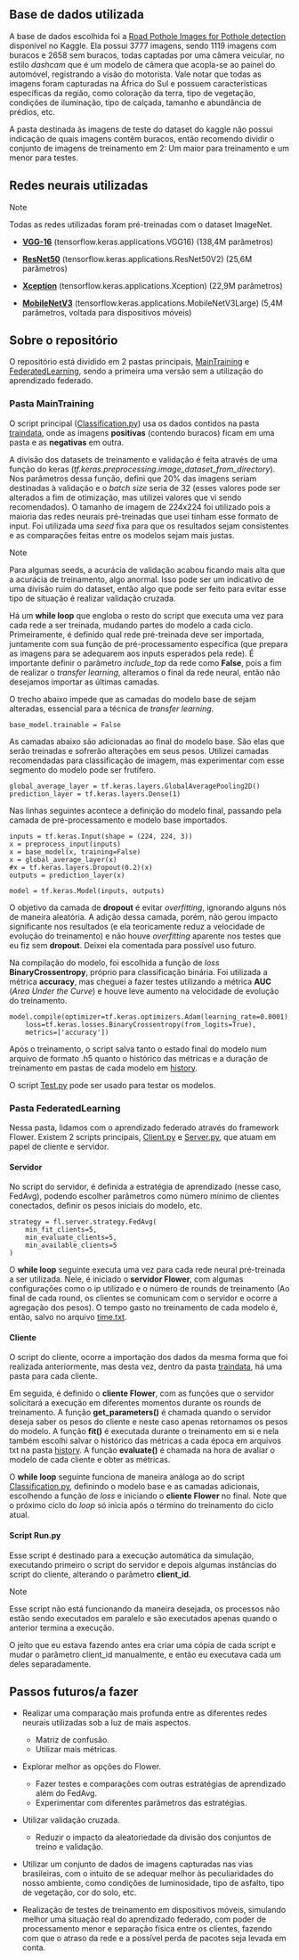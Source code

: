 ## Base de dados utilizada

A base de dados escolhida foi a [Road Pothole Images for Pothole detection](https://www.kaggle.com/datasets/sovitrath/road-pothole-images-for-pothole-detection/) disponível no Kaggle.
Ela possui 3777 imagens, sendo 1119 imagens com buracos e 2658 sem buracos, todas captadas por uma câmera veicular, no estilo *dashcam* que é um modelo de câmera que acopla-se ao painel do automóvel, registrando a visão do motorista. Vale notar que todas as imagens foram capturadas na África do Sul e possuem características específicas da região, como coloração da terra, tipo de vegetação, condições de iluminação, tipo de calçada, tamanho e abundância de prédios, etc.

A pasta destinada às imagens de teste do dataset do kaggle não possui indicação de quais imagens contêm buracos, então recomendo dividir o conjunto de imagens de treinamento em 2: Um maior para treinamento e um menor para testes.

## Redes neurais utilizadas

> [!NOTE]
> Todas as redes utilizadas foram pré-treinadas com o dataset ImageNet.

- [**VGG-16**](https://www.tensorflow.org/api_docs/python/tf/keras/applications/vgg16/VGG16) (tensorflow.keras.applications.VGG16) (138,4M parâmetros)

- [**ResNet50**](https://www.tensorflow.org/api_docs/python/tf/keras/applications/resnet_v2/ResNet50V2) (tensorflow.keras.applications.ResNet50V2) (25,6M parâmetros)

- [**Xception**](https://www.tensorflow.org/api_docs/python/tf/keras/applications/xception/Xception) (tensorflow.keras.applications.Xception) (22,9M parâmetros)

- [**MobileNetV3**](https://www.tensorflow.org/api_docs/python/tf/keras/applications/MobileNetV3Large) (tensorflow.keras.applications.MobileNetV3Large) (5,4M parâmetros, voltada para dispositivos móveis)

## Sobre o repositório
O repositório está dividido em 2 pastas principais, [MainTraining](MainTraining) e [FederatedLearning](FederatedLearning), sendo a primeira uma versão sem a utilização do aprendizado federado.

### Pasta MainTraining
O script principal ([Classification.py](MainTraining/Classification.py)) usa os dados contidos na pasta [traindata](MainTraining/traindata), onde as imagens **positivas** (contendo buracos) ficam em uma pasta e as **negativas** em outra.

A divisão dos datasets de treinamento e validação é feita através
de uma função do keras (*tf.keras.preprocessing.image_dataset_from_directory*). Nos parâmetros dessa função, defini que 20% das imagens seriam destinadas à validação e o *batch size* seria de 32 (esses valores pode ser alterados a fim de otimização, mas utilizei valores que vi sendo recomendados). O tamanho de imagem de 224x224 foi utilizado pois a maioria das redes neurais pré-treinadas que usei tinham esse formato de input. Foi utilizada uma *seed* fixa para que os resultados sejam consistentes e as comparações feitas entre os modelos sejam mais justas.

> [!NOTE]
> Para algumas seeds, a acurácia de validação acabou ficando mais alta que a acurácia de treinamento, algo anormal. Isso pode ser um indicativo de uma divisão ruim do dataset, então algo que pode ser feito para evitar esse tipo de situação é realizar validação cruzada.

Há um **while loop** que engloba o resto do script que executa uma vez para cada rede a ser treinada, mudando partes do modelo a cada ciclo. Primeiramente, é definido qual rede pré-treinada deve ser importada, juntamente com sua função de pré-processamento específica (que prepara as imagens para se adequarem aos inputs esperados pela rede). É importante definir o parâmetro *include_top* da rede como **False**, pois a fim de realizar o *transfer learning*, alteramos o final da rede neural, então não desejamos importar as últimas camadas.

O trecho abaixo impede que as camadas do modelo base de sejam alteradas, essencial para a técnica de *transfer learning*.
```
base_model.trainable = False
```
As camadas abaixo são adicionadas ao final do modelo base. São elas que serão treinadas e sofrerão alterações em seus pesos. Utilizei camadas recomendadas para classificação de imagem, mas experimentar com esse segmento do modelo pode ser frutífero.
```
global_average_layer = tf.keras.layers.GlobalAveragePooling2D()
prediction_layer = tf.keras.layers.Dense(1)
```

Nas linhas seguintes acontece a definição do modelo final, passando pela camada de pré-processamento e modelo base importados.
```
inputs = tf.keras.Input(shape = (224, 224, 3))
x = preprocess_input(inputs)
x = base_model(x, training=False)
x = global_average_layer(x)
#x = tf.keras.layers.Dropout(0.2)(x) 
outputs = prediction_layer(x)

model = tf.keras.Model(inputs, outputs)
```
O objetivo da camada de **dropout** é evitar *overfitting*, ignorando alguns nós de maneira aleatória. A adição dessa camada, porém, não gerou impacto significante nos resultados (e ela teoricamente reduz a velocidade de evolução do treinamento) e não houve *overfitting* aparente nos testes que eu fiz sem **dropout**. Deixei ela comentada para possível uso futuro.

Na compilação do modelo, foi escolhida a função de *loss* **BinaryCrossentropy**, próprio para classificação binária. Foi utilizada a métrica **accuracy**, mas cheguei a fazer testes utilizando a métrica **AUC** (*Area Under the Curve*) e houve leve aumento na velocidade de evolução do treinamento.

```
model.compile(optimizer=tf.keras.optimizers.Adam(learning_rate=0.0001), 
    loss=tf.keras.losses.BinaryCrossentropy(from_logits=True), 
    metrics=['accuracy']) 
```

Após o treinamento, o script salva tanto o estado final do modelo num arquivo de formato .h5 quanto o histórico das métricas e a duração de treinamento em pastas de cada modelo em [history](MainTraining/history).

O script [Test.py](MainTraining/Test.py) pode ser usado para testar os modelos.

### Pasta FederatedLearning

Nessa pasta, lidamos com o aprendizado federado através do framework Flower. Existem 2 scripts principais, [Client.py](FederatedLearning/Client.py) e [Server.py](FederatedLearning/Server.py), que atuam em papel de cliente e servidor.

#### Servidor

No script do servidor, é definida a estratégia de aprendizado (nesse caso, FedAvg), podendo escolher parâmetros como número mínimo de clientes conectados, definir os pesos iniciais do modelo, etc.

```
strategy = fl.server.strategy.FedAvg(
    min_fit_clients=5,
    min_evaluate_clients=5,
    min_available_clients=5
)
```
O **while loop** seguinte executa uma vez para cada rede neural pré-treinada a ser utilizada. Nele, é iniciado o **servidor Flower**, com algumas configurações como o ip utilizado e o número de rounds de treinamento (Ao final de cada round, os clientes se comunicam com o servidor e ocorre a agregação dos pesos). O tempo gasto no treinamento de cada modelo é, então, salvo no arquivo [time.txt](FederatedLearning/history/time.txt).

#### Cliente

O script do cliente, ocorre a importação dos dados da mesma forma que foi realizada anteriormente, mas desta vez, dentro da pasta [traindata](FederatedLearning/traindata), há uma pasta para cada cliente.

Em seguida, é definido o **cliente Flower**, com as funções que o servidor solicitará a execução em diferentes momentos durante os rounds de treinamento. A função **get_parameters()** é chamada quando o servidor deseja saber os pesos do cliente e neste caso apenas retornamos os pesos do modelo. A função **fit()** é executada durante o treinamento em si e nela também escolhi salvar o histórico das métricas a cada época em arquivos txt na pasta [history](FederatedLearning/history). A função **evaluate()** é chamada na hora de avaliar o modelo de cada cliente e obter as métricas.

O **while loop** seguinte funciona de maneira análoga ao do script [Classification.py](MainTraining/Classification.py), definindo o modelo base e as camadas adicionais, escolhendo a função de *loss* e iniciando o **cliente Flower** no final. Note que o próximo ciclo do *loop* só inicia após o término do treinamento do ciclo atual.

#### Script Run.py

Esse script é destinado para a execução automática da simulação, executando primeiro o script do servidor e depois algumas instâncias do script do cliente, alterando o parâmetro **client_id**.

> [!NOTE]
> Esse script não está funcionando da maneira desejada, os processos não estão sendo executados em paralelo e são executados apenas quando o anterior termina a execução.

O jeito que eu estava fazendo antes era criar uma cópia de cada script e mudar o parâmetro client_id manualmente, e então eu executava cada um deles separadamente.

## Passos futuros/a fazer

- Realizar uma comparação mais profunda entre as diferentes redes neurais utilizadas sob a luz de mais aspectos.
  - Matriz de confusão.
  - Utilizar mais métricas.
    
- Explorar melhor as opções do Flower.
  - Fazer testes e comparações com outras estratégias de aprendizado além do FedAvg.
  - Experimentar com diferentes parâmetros das estratégias.

- Utilizar validação cruzada.
  - Reduzir o impacto da aleatoriedade da divisão dos conjuntos de treino e validação.

- Utilizar um conjunto de dados de imagens capturadas nas vias brasileiras, com o intuito de se adequar melhor às peculiaridades do nosso ambiente, como condições de luminosidade, tipo de asfalto, tipo de vegetação, cor do solo, etc.

- Realização de testes de treinamento em dispositivos móveis, simulando melhor uma situação real do aprendizado federado, com poder de processamento menor e separação física entre os clientes, fazendo com que o atraso da rede e a possível perda de pacotes seja levada em conta.


